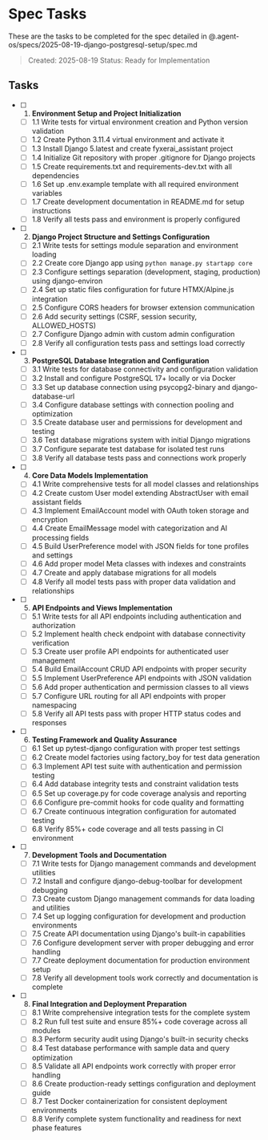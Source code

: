 # Spec Tasks

These are the tasks to be completed for the spec detailed in @.agent-os/specs/2025-08-19-django-postgresql-setup/spec.md

> Created: 2025-08-19
> Status: Ready for Implementation

## Tasks

- [ ] 1. **Environment Setup and Project Initialization**
  - [ ] 1.1 Write tests for virtual environment creation and Python version validation
  - [ ] 1.2 Create Python 3.11.4 virtual environment and activate it
  - [ ] 1.3 Install Django 5.latest and create fyxerai_assistant project
  - [ ] 1.4 Initialize Git repository with proper .gitignore for Django projects
  - [ ] 1.5 Create requirements.txt and requirements-dev.txt with all dependencies
  - [ ] 1.6 Set up .env.example template with all required environment variables
  - [ ] 1.7 Create development documentation in README.md for setup instructions
  - [ ] 1.8 Verify all tests pass and environment is properly configured

- [ ] 2. **Django Project Structure and Settings Configuration**
  - [ ] 2.1 Write tests for settings module separation and environment loading
  - [ ] 2.2 Create core Django app using `python manage.py startapp core`
  - [ ] 2.3 Configure settings separation (development, staging, production) using django-environ
  - [ ] 2.4 Set up static files configuration for future HTMX/Alpine.js integration
  - [ ] 2.5 Configure CORS headers for browser extension communication
  - [ ] 2.6 Add security settings (CSRF, session security, ALLOWED_HOSTS)
  - [ ] 2.7 Configure Django admin with custom admin configuration
  - [ ] 2.8 Verify all configuration tests pass and settings load correctly

- [ ] 3. **PostgreSQL Database Integration and Configuration**
  - [ ] 3.1 Write tests for database connectivity and configuration validation
  - [ ] 3.2 Install and configure PostgreSQL 17+ locally or via Docker
  - [ ] 3.3 Set up database connection using psycopg2-binary and django-database-url
  - [ ] 3.4 Configure database settings with connection pooling and optimization
  - [ ] 3.5 Create database user and permissions for development and testing
  - [ ] 3.6 Test database migrations system with initial Django migrations
  - [ ] 3.7 Configure separate test database for isolated test runs
  - [ ] 3.8 Verify all database tests pass and connections work properly

- [ ] 4. **Core Data Models Implementation**
  - [ ] 4.1 Write comprehensive tests for all model classes and relationships
  - [ ] 4.2 Create custom User model extending AbstractUser with email assistant fields
  - [ ] 4.3 Implement EmailAccount model with OAuth token storage and encryption
  - [ ] 4.4 Create EmailMessage model with categorization and AI processing fields
  - [ ] 4.5 Build UserPreference model with JSON fields for tone profiles and settings
  - [ ] 4.6 Add proper model Meta classes with indexes and constraints
  - [ ] 4.7 Create and apply database migrations for all models
  - [ ] 4.8 Verify all model tests pass with proper data validation and relationships

- [ ] 5. **API Endpoints and Views Implementation**
  - [ ] 5.1 Write tests for all API endpoints including authentication and authorization
  - [ ] 5.2 Implement health check endpoint with database connectivity verification
  - [ ] 5.3 Create user profile API endpoints for authenticated user management
  - [ ] 5.4 Build EmailAccount CRUD API endpoints with proper security
  - [ ] 5.5 Implement UserPreference API endpoints with JSON validation
  - [ ] 5.6 Add proper authentication and permission classes to all views
  - [ ] 5.7 Configure URL routing for all API endpoints with proper namespacing
  - [ ] 5.8 Verify all API tests pass with proper HTTP status codes and responses

- [ ] 6. **Testing Framework and Quality Assurance**
  - [ ] 6.1 Set up pytest-django configuration with proper test settings
  - [ ] 6.2 Create model factories using factory_boy for test data generation
  - [ ] 6.3 Implement API test suite with authentication and permission testing
  - [ ] 6.4 Add database integrity tests and constraint validation tests
  - [ ] 6.5 Set up coverage.py for code coverage analysis and reporting
  - [ ] 6.6 Configure pre-commit hooks for code quality and formatting
  - [ ] 6.7 Create continuous integration configuration for automated testing
  - [ ] 6.8 Verify 85%+ code coverage and all tests passing in CI environment

- [ ] 7. **Development Tools and Documentation**
  - [ ] 7.1 Write tests for Django management commands and development utilities
  - [ ] 7.2 Install and configure django-debug-toolbar for development debugging
  - [ ] 7.3 Create custom Django management commands for data loading and utilities
  - [ ] 7.4 Set up logging configuration for development and production environments
  - [ ] 7.5 Create API documentation using Django's built-in capabilities
  - [ ] 7.6 Configure development server with proper debugging and error handling
  - [ ] 7.7 Create deployment documentation for production environment setup
  - [ ] 7.8 Verify all development tools work correctly and documentation is complete

- [ ] 8. **Final Integration and Deployment Preparation**
  - [ ] 8.1 Write comprehensive integration tests for the complete system
  - [ ] 8.2 Run full test suite and ensure 85%+ code coverage across all modules
  - [ ] 8.3 Perform security audit using Django's built-in security checks
  - [ ] 8.4 Test database performance with sample data and query optimization
  - [ ] 8.5 Validate all API endpoints work correctly with proper error handling
  - [ ] 8.6 Create production-ready settings configuration and deployment guide
  - [ ] 8.7 Test Docker containerization for consistent deployment environments
  - [ ] 8.8 Verify complete system functionality and readiness for next phase features